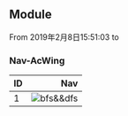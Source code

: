 ## Module
From 2019年2月8日15:51:03 to

### Nav-AcWing
| ID   |                                Nav                                           |
| :----| ----------------------------------------------------------------------------:|
| 1    | ![bfs&&dfs](bfs&&dfs/)                                                       |